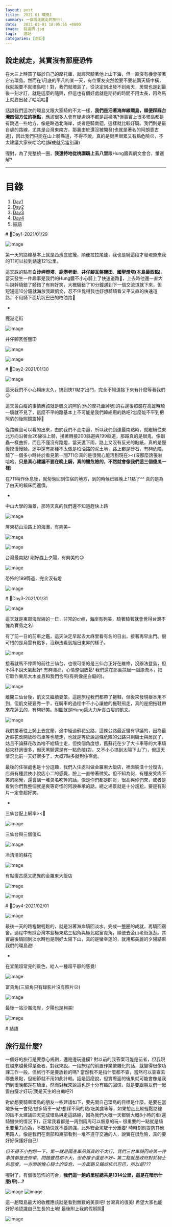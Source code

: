 ```yaml
---
layout: post
title:  2021.01 環島I
summary: 一個說走就走的旅行!
date:   2021-02-01 18:05:55 +0800
image:  裝逼照.jpg
tags:   遊記
categories: [遊記]
---
```


## 說走就走，其實沒有那麼恐怖

在大三上時買了屬於自己的摩托車，就經常騎著他上山下海，但一直沒有機會帶著它去環島。然而在1月底的平凡的某一天，有位室友突然說要不要花兩天騎中橫，我就說要不就環島吧！對，我們就環島了，從決定到出發不到兩天，房間也是到最後一刻才訂，就是這麼的隨興，但這也有個好處就是期待的時間不用太長，因為馬上就要出發了哈哈哈🤣

話說我們這次的環島又跟大家騎的不太一樣，**我們是沿著海岸線環島，順便踩踩台灣四個方位的極點**，應該很多人會有疑慮說不都是這樣嗎?但事實上很多環島都是有跳過一些地方，像是略過北海岸，或者是騎南迴，這樣就比較好騎。我們則是最自虐的路線，尤其是台灣東南方，那裏由於還沒被開發(也就是著名的阿朗壹古道)，因此我們只能在山上騎縣道，不得不說，真的是很黑很累又有點危險😥，不太建議大家來哈哈哈(解成就另當別論)

喔對，為了完整繞一圈，**我還特地從桃園騎上去八里**跟Hung醬與凱文會合，暈還解?

***

# 目錄

1. [Day1](#Day1)
2. [Day2](#Day2)
3. [Day3](#Day3)
4. [Day4](#Day4)
5. [結語](#結語)


<a name="Day1"/>
# 📍Day1-2021/01/29

![image](https://raw.githubusercontent.com/poi0905/blog/master/assets/img/posts/環島day1路線.png)

第一天的路線基本上就是西濱底底攏，順便拉拉尾速，我也是騎這段才發現原來我的T1可以拉到錶速121公里。

這天踩的點有**白沙岬燈塔**、**鹿港老街**、**井仔腳瓦盤鹽田**、**國聖燈塔(本島最西點)**。當天發生一件趣事是我們的Hung醬不小心騎上了快速道路🤣，上去時他還一直大叫說幹騎錯了騎錯了有夠好笑，大概騎錯了10分鐘遇到下一個交流道就下來，但短短這10分鐘就海放我跟凱文，忍不住覺得我也好想騎騎看又平又直的快速道路，不用騎下面坑坑巴巴的柏油路🤕

-

鹿港老街

![image](https://raw.githubusercontent.com/poi0905/blog/master/assets/img/posts/環島002.jpeg)

井仔腳瓦盤鹽田

![image](https://raw.githubusercontent.com/poi0905/blog/master/assets/img/posts/環島001.jpeg)

![image](https://raw.githubusercontent.com/poi0905/blog/master/assets/img/posts/環島003.jpeg)

<a name="Day2"/>
# 📍Day2-2021/01/30

![image](https://raw.githubusercontent.com/poi0905/blog/master/assets/img/posts/環島day2路線.png)

這天我們不小心賴床太久，搞到快11點才出門，完全不知道接下來有什麼等著我們😑

這天最白癡的事情應該就是凱文的阿豹(他的摩托車綽號)的右邊後照鏡在高雄時騎一騎就不見了，這麼不平的路基本上不可能是我們韓總用的路吧?怎麼能不平到把阿豹的後照鏡震掉🤣

從路線圖可以看的出來，由於我們不走南迴，所以我們到達最南點時，就繼續往東北方向沿著台26線往上騎，接著轉接200縣道與199縣道，那路真的是很鬼，像蛔蟲一樣曲折，而且不僅沒有路燈，當天還下雨，路上又沒有反光的貼紙，真的是慢慢摸慢慢騎。途中還有那種不太像是柏油路的泥土地，路上都是砂石，有夠危險，騎了一個多小時終於看見第一間711🙃真的是很開心能活到現在><(沒那麼誇張啦哈哈，**只是真心建議不要在晚上騎，真的蠻危險的，不然就會像我們這三個傻瓜一樣**)

在711稍作休息後，就匆匆回到住宿的地方，到的時候已經晚上11點了^^ 真的是為了白天的賴床而還債。

-

中山大學的海景，那時天真的我們還不知道趕快上路

![image](https://raw.githubusercontent.com/poi0905/blog/master/assets/img/posts/環島004.jpeg)

屏東枋山沿路上的海灘，有夠美~

![image](https://raw.githubusercontent.com/poi0905/blog/master/assets/img/posts/環島005.jpeg)

![image](https://raw.githubusercontent.com/poi0905/blog/master/assets/img/posts/環島006.jpeg)

台灣最南點! 剛好趕上夕陽，有夠美的😍

![image](https://raw.githubusercontent.com/poi0905/blog/master/assets/img/posts/環島007.jpeg)

恐怖的199縣道，完全沒有燈

![image](https://raw.githubusercontent.com/poi0905/blog/master/assets/img/posts/環島008.jpeg)


<a name="Day3"/>
# 📍Day3-2021/01/31

![image](https://raw.githubusercontent.com/poi0905/blog/master/assets/img/posts/環島day3路線.png)


這天就是東部海岸線的一日，非常的chill，海岸有夠美，騎著騎著就會覺得台灣不愧為寶島之名!

有了前一日的前車之鑑，這天決定早起去太麻里看有名的日出，接著再早出門。很可惜的是烏雲有點多，沒辦法看到旭日東昇的樣子。

![image](https://raw.githubusercontent.com/poi0905/blog/master/assets/img/posts/環島009.jpeg)

接著就馬不停蹄的前往三仙台，也很可惜的是三仙台正好在維修，沒辦法登島，但不得不說天氣超好! 有夠漂亮，心情整個放鬆! 我們還在那裏扶起一個漂流木，把它取作東尼大木並且和我們合照(有夠像是白癡的)。

![image](https://raw.githubusercontent.com/poi0905/blog/master/assets/img/posts/環島012.jpeg)

離開三仙台後，凱文又繼續耍笨。這趟旅程我們都帶了拖鞋，但後來發現根本用不到，但凱文硬要秀一手，在騎車的過程中不小心讓他的拖鞋飛走，真的是把拖鞋帶來花蓮丟的，有夠好笑。附圖就是Hung醬大力斥責白癡的凱文。

![image](https://raw.githubusercontent.com/poi0905/blog/master/assets/img/posts/環島013.jpeg)

我們接著往上騎上去宜蘭，途中經過蘇花公路。這條公路最近蠻有爭議的，因為最近蘇花改開放砂石車等也能走，也就是等於說這條危險的公路只剩騎士與居民了。姑且不論蘇花改為啥不給騎士走，但換個角度想，舊蘇花在少了大卡車等的大車騎起來舒適很多，但天黑騎還是有一點危險(對，又不小心搞到太陽下山了)，但這天情況比前一天好很多了，大概7點多就到住宿處。

最後的住宿處也是十分逗趣，我們入住處叫做金羅東大飯店，裡面裝潢十分復古，店員有種武俠小說店小二的感覺，臉上一直帶著微笑。但不知為何，有種皮笑肉不笑的感覺，還會講一堆莫名吹捧的話，像是你們都是帥哥，很高興你們來，或者是看到你們我整個就是爽等奇怪的阿諛奉承的話。總之場景就是十分尷尬，要是有影片一定會超好笑。

-

三仙台配上網率><🤠

![image](https://raw.githubusercontent.com/poi0905/blog/master/assets/img/posts/環島010.jpeg)

三仙台與三個傻瓜

![image](https://raw.githubusercontent.com/poi0905/blog/master/assets/img/posts/環島011.jpeg)

冷清清的蘇花

![image](https://raw.githubusercontent.com/poi0905/blog/master/assets/img/posts/環島014.jpeg)

有點復古感又詭異的金羅東大飯店

![image](https://raw.githubusercontent.com/poi0905/blog/master/assets/img/posts/環島015.jpeg)

![image](https://raw.githubusercontent.com/poi0905/blog/master/assets/img/posts/環島016.jpeg)


<a name="Day4"/>
# 📍Day4-2021/02/01

![image](https://raw.githubusercontent.com/poi0905/blog/master/assets/img/posts/環島day4路線.png)

最後一天的路程蠻輕鬆的，就是沿著海岸騎回淡水，完成一整圈的成就，再騎回宿舍。過程中有踩台灣本島極東點三貂角與極北點富貴角，順便去金山老街逛逛。其實最後騎回到淡水時也是剛好太陽下山，真的是蠻幸運的，就用那美麗的夕陽結束我們的環島遊!

-

在宜蘭超常見的景色，給人一種超平靜的感覺!

![image](https://raw.githubusercontent.com/poi0905/blog/master/assets/img/posts/環島017.jpeg)

富貴角(三貂角只有錄影片沒有照片😥)

![image](https://raw.githubusercontent.com/poi0905/blog/master/assets/img/posts/環島018.jpeg)

最後一站沙崙海岸，夕陽也是夠美!

![image](https://raw.githubusercontent.com/poi0905/blog/master/assets/img/posts/環島019.jpeg)


<a name="結語"/>
# 結語

## 旅行是什麼?

一個好的旅行是要悉心規劃，還是邊玩邊摸? 對以前的我答案可能是前者，但我現在越來越覺得是後者。對我來說，一段旅程的前置作業繁雜化的話，就變得很像功課工作一般，但旅行不是要放鬆的嗎? 當然我不是指什麼都不查，當然可以查查去哪些景點，但細節就不用如此計較。話是這麼說，但實際面的後果就可能會像是我們到很晚都還在騎車，然而對我來說這也是十分有趣的回憶，就是要跟朋友們一起耍白癡才好玩(我是天生的白痴吧?)

對於想要騎車環島的朋友一些建議如下，要先問自己環島的目標是什麼，是要在當地多玩一會兒/想多騎車一點/想踩不同的點/吃美食等等，如果想走比較輕鬆路線的話不太建議四天完成環島與走這路線，因為我們大概一天都騎大概8小時的車(還騎蠻快的情況下)，正常我看都是一周到兩周可以愜意的玩~ 很重要的一點就是騎車要量力而為，不敢騎快就不要勉強，此外安全駕駛十分重要! 時時刻刻提防其他用路人，像是我們在南部和東部看到一堆不遵守交通的人，說實在很危險，真的要好好保護好自己!

*但不得不小抱怨一下，第一就是國產車品質真的不太行，我們三台車騎回來第一件事情都是去修車，問題雖然都不大，但奇檬子還是不好~ 第二點就是政府對於騎士的態度，一方面說擔心騎士的安危，一方面路又鋪成坑坑巴巴，所以是???*

喔對了，有個很恐怖的巧合，**我們這一趟的里程總共是1314公里，這是在暗示什麼(甲)...?**

![image](https://raw.githubusercontent.com/poi0905/blog/master/assets/img/posts/里程數02.jpg)
![image](https://raw.githubusercontent.com/poi0905/blog/master/assets/img/posts/里程數01.jpg)

這一趟環島最大的收穫應該就是看到無數的美景吧! 台灣真的很美! 希望大家也能好好地認識自己生長的土地! 最後附上我的假掰照🤠

![image](https://raw.githubusercontent.com/poi0905/blog/master/assets/img/posts/環島020.jpeg)

          
                        
